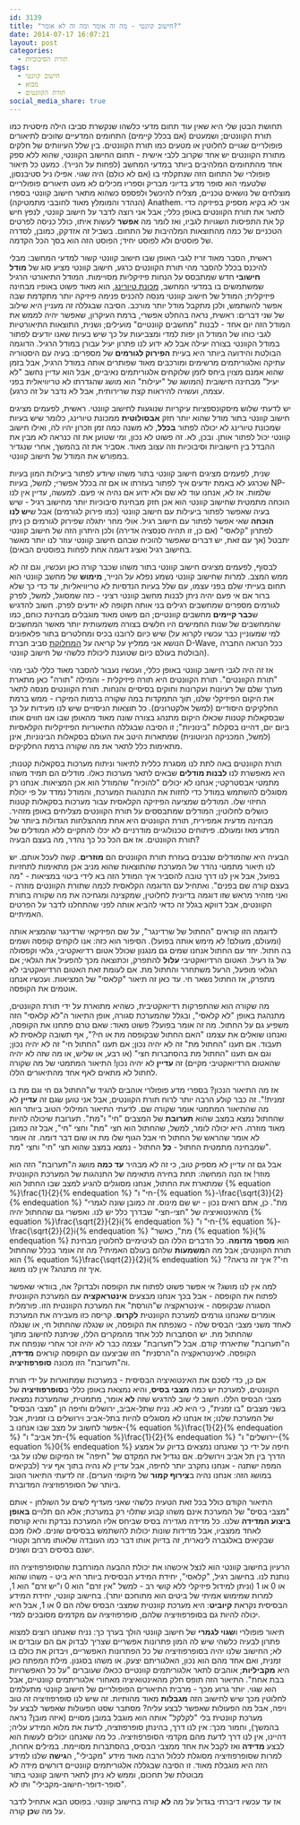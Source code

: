 ```yaml
---
id: 3139
title: "חישוב קוונטי - מה זה אומר ומה זה לא אומר?"
date: 2014-07-17 16:07:21
layout: post
categories: 
  - תורת הסיבוכיות
tags: 
  - חישוב קוונטי
  - מבוא
  - תורת הקוונטים
social_media_share: true
---
```

תחושת הבטן שלי היא שאין עוד תחום מדעי כלשהו שנקשרת סביבו הילה מיסטית כמו תורת הקוונטים; ושמעטים (אם בכלל קיימים) התחומים המדעיים שזוכים לתיאורים פופולריים שגויים לחלוטין או מטעים כמו תורת הקוונטים. בין שלל העיוותים של חלקים מתורת הקוונטים יש אחד שקרוב ללבי אישית - תחום החישוב הקוונטי, שהוא ללא ספק אחד מהתחומים המלהיבים ביותר במדעי המחשב (לפחות על הנייר). כמעט כל תיאור פופולרי של התחום הזה שנתקלתי בו (אם לא כולם) היה שגוי. אפילו ניל סטיבנסון, שלטעמי הוא סופר מדע בדיוני מבריק וספריו מכילים לא מעט תיאורים פופולריים מוצלחים של נושאים טכניים, מצליח להיכשל ולפספס כשהוא מתאר חישוב קוונטי בספרו (הנהדר והמומלץ מאוד לחובבי מתמטיקה) Anathem. אני לא בקיא מספיק בפיזיקה כדי לתאר את תורת הקוונטים באופן כללי; אבל אני רוצה לדבר על חישוב קוונטי, לנפץ חיש קל את התפיסות השגויות לגביו, ואז לומר מה <strong>אפשר</strong> לעשות איתו, כולל כניסה לפרטים הטכניים של כמה מהתוצאות המלהיבות של התחום. בשביל זה אזדקק, כמובן, לסדרה של פוסטים ולא לפוסט יחיד; הפוסט הזה הוא בסך הכל הקדמה.

ראשית, הסבר מאוד זריז לגבי האופן שבו חישוב קוונטי קשור למדעי המחשב: מבלי להיכנס בכלל להסבר מהי תורת הקוונטים כרגע, חישוב קוונטי מציע סוג של <strong>מודל חישובי</strong> חדש שמתבסס על הנחות פיזיקליות מסויימות. המודל התיאורטי הרגיל שמשתמשים בו במדעי המחשב, <a href="http://www.gadial.net/2007/09/23/turing_machine/">מכונת טיורינג</a>, הוא מאוד פשוט באופיו מבחינה פיזיקלית; המודל של חישוב קוונטי מנסה להכניס פנימה פיזיקה יותר מתקדמת שבה אפשר להשתמש, ולכן מתקבל מודל יותר מורכב. הסיבה שבגללה זה מעניין היא שילוב של שני דברים: ראשית, נראה בהחלט אפשרי, ברמת העיקרון, שאפשר יהיה לממש את המודל הזה יום אחד - לבנות "מחשבים קוונטיים" מועילים; ושנית, התוצאות התיאורטיות לגבי כוחו של המודל הן יפות למדי ומצביעות על כך שיש בעיות שאנו יודעים לפתור במודל הקוונטי בצורה יעילה אבל לא ידוע לנו פתרון יעיל עבורן במודל הרגיל. הדוגמה הבולטת והידועה ביותר היא בעיית <strong>הפירוק לגורמים</strong> של מספרים: בעיה עם היסטוריה עתיקה ואלגוריתמים מרשימים ומורכבים מאוד שפותרים אותה במודל הרגיל, אבל בזמן שהוא אמנם מצוין ביחס לזמן שלוקחים אלגוריתמים נאיביים, אבל הוא עדיין נחשב "לא יעיל" מבחינה חישובית (המושג של "יעילות" הוא מושג שהגדרתו לא טריוויאלית בפני עצמה, ועשויה להיראות קצת שרירותית, אבל לא נדבר על זה כרגע).

יש לדעתי שלוש מיסקונספציות עיקריות שנוגעות לחישוב קוונטי. ראשית, לפעמים מציגים חישוב קוונטי בתור מודל שהוא יותר חזק <strong>אבסולוטית</strong> ממכונת טיורינג, כלומר שיש בעיות שמכונת טיורינג לא יכולה לפתור <strong>בכלל</strong>, לא משנה כמה זמן וזכרון יהיו לה, ואילו חישוב קוונטי יכול לפתור אותן. ובכן, לא. זה פשוט לא נכון, ומי שטוען את זה כנראה לא מבין את ההבדל בין חישוביות וסיבוכיות וזה עצוב מאוד. אסביר את זה בהמשך, אחרי שנגדיר במפורש את המודל של חישוב קוונטי.

שנית, לפעמים מציגים חישוב קוונטי בתור משהו שיודע לפתור ביעילות המון בעיות שכרגע לא באמת יודעים איך לפתור בעזרתו או אם זה בכלל אפשרי; למשל, בעיות NP-שלמות. אז לא, אנחנו עוד לא שם ולא ידוע אם נהיה אי פעם. למעשה, עדיין אין לנו הוכחה מתמטית שחישוב קוונטי הוא אכן חזק מבחינת סיבוכיות יותר מחישוב רגיל - שיש בעיה שאפשר לפתור ביעילות עם חישוב קוונטי (כמו פירוק לגורמים) אבל ש<strong>יש לנו הוכחה</strong> שאי אפשר לפתור עם חישוב רגיל. אולי מחר יתגלה שפירוק לגורמים כן ניתן לפתרון "קלאסי" (אם כן, זו תהיה סנסציה אדירה) ולכן היתרון הזה של חישוב קוונטי יתבטל (אך עם זאת, יש דברים שאפשר להוכיח שבהם חישוב קוונטי עוזר לנו יותר מאשר בחישוב רגיל ואציג דוגמה אחת לפחות בפוסטים הבאים).

לבסוף, לפעמים מציגים חישוב קוונטי בתור משהו שכבר קורה כאן ועכשיו, וגם זה לא ממש המצב. למרות שחישוב קוונטי נשמע נפלא על הנייר, <strong>מימוש</strong> של מחשב קוונטי הוא תחום בעייתי שלם בפני עצמו, עם שלל בעיות הנדסיות לא טריוויאליות, עד כדי כך שלא ברור אם אי פעם יהיה ניתן לבנות מחשב קוונטי רציני - כזה שמסוגל, למשל, לפרק לגורמים מספרים שמחשבים רגילים בני אותה תקופה לא יודעים לפרק. חשוב להדגיש ש<strong>כבר קיימים</strong> מחשבים קוונטיים; הם פשוט מאוד מוגבלים מבחינת כוחם, כמו שהמחשבים של שנות החמישים היו חלשים בצורה משמעותית יותר מאשר המחשבים שיש כיום לרובנו בכיס ומחלטרים בתור פלאפונים (למי שמעוניין כבר עכשיו לקרוא על הנושא אני ממליץ על קריאה על <a href="http://en.wikipedia.org/wiki/D-Wave_Systems">המחלוקת</a> סביב חברת D-Wave, ככל הנראה החברה הבולטת בעולם כיום שטוענת ליכולת כלשהי של חישוב קוונטי).

אז זה היה לגבי חישוב קוונטי באופן כללי, ועכשיו נעבור להסבר מאוד כללי לגבי מהי "תורת הקוונטים". תורת הקוונטים היא תורה פיזיקלית - והמילה "תורה" כאן מתארת מערך שלם של רעיונות ועקרונות וחוקים בסיסיים והנחות. תורת הקוונטים מנסה לתאר את היקום הפיזיקלי שלנו, תוך התמקדות במה שקורה ברמות המיקרו - ממש ברמת החלקיקים היסודיים (למשל אלקטרונים). כל תוצאות הניסויים שיש לנו מעידות על כך שבסקאלות קטנות שכאלו היקום מתנהג בצורה שונה מאוד מהאופן שבו אנו חווים אותו ביום יום, דהיינו בסקלות "בינוניות"; זו הסיבה שבגללה התיאוריות הפיזיקליות הקלאסיות (למשל, המכניקה הניוטונית) שמתארות היטב את העולם בסקאלות הבינוניות, אינן מתאימות כלל לתאר את מה שקורה ברמת החלקיקים.

תורת הקוונטים באה לתת לנו מסגרת כללית לתיאור וניתוח מערכות בסקאלות קטנות; היא מאפשרת לנו <strong>לבנות מודלים</strong> שבאים לתאר מערכות כאלו. מודלים הם תמיד משהו מתמטי אבסטרקטי; אנחנו לא יכולים "להוכיח" שהמודל הוא אכן המציאות. אנחנו רק מסוגלים להשתמש במודל כדי לחזות את התנהגות המערכת, והמודל נמדד על פי יכולת החיזוי שלו. המודלים שמציעה הפיזיקה הקלאסית עבור מערכות בסקאלות קטנות כושלים לחלוטין; המודלים שמתבססים על תורת הקוונטים מצליחים באופן מזהיר. מבחינה מדעית אמפירית, תורת הקוונטים היא אחת מההצלחות הגדולות ביותר של המדע מאז ומעולם. פיתוחים טכנולוגיים מודרניים לא יכלו להתקיים ללא המודלים של תורת הקוונטים. אז אם הכל כל כך נהדר, מה בעצם הבעיה?

הבעיה היא שהמודלים שנבנים בעזרת תורת הקוונטים הם <strong>מוזרים</strong>. קשה לעכל אותם. יש לנו תיאור מתמטי נהדר של המערכת שהתוצאות שהוא מניב אכן מתאימות לתחזיות בפועל, אבל אין לנו דרך טובה להסביר איך המודל הזה בא לידי ביטוי במציאות - "מה בעצם קורה שם בפנים". ואתחיל עם הדוגמה הקלאסית לכמה שתורת הקוונטים מוזרה - ואני מזהיר מראש שזו דוגמה בדיונית לחלוטין, שמקצינה ומגחיכה את מה שקורה בתורת הקוונטים, אבל דווקא בגלל זה כדאי להביא אותה לפני שהתחלנו לדבר על הפרטים האמיתיים.

לדוגמה הזו קוראים "החתול של שרדינגר", על שם הפיזיקאי שרדינגר שהמציא אותה (ומעולם, מעולם! לא מימש אותה בפועל). הסיפור הוא כזה: אנו לוקחים קופסה ושמים בה חתול. יחד עם החתול אנחנו שמים גם מנגנון שכולל אטום רדיואקטיבי, גלאי וקפסולה של גז רעיל. האטום הרדיואקטיבי <strong>עלול</strong> להתפרק, וכתוצאה מכך להפעיל את הגלאי; אם הגלאי מופעל, הרעל משתחרר והחתול מת. אם לעומת זאת האטום הרדיואקטיבי לא מתפרק, אז החתול נשאר חי. עד כאן זה תיאור "קלאסי" של המציאות. ועכשיו אנחנו אוטמים את הקופסה.

מה שקורה הוא שהתפרקות רדיואקטיבית, כשהיא מתוארת על ידי תורת הקוונטים, מתנהגת באופן "לא קלאסי", ובגלל שהמערכת סגורה, אופן התיאור ה"לא קלאסי" הזה משפיע גם על החתול. מה זה אומר בפועל? פשוט מאוד: שאם טרם פתחנו את הקופסה, ואנחנו שואלים את עצמנו "האם החתול שבקופסה מת או חי?", אף תשובה קלאסית לא תעבוד. אם תענו "החתול מת" זה לא יהיה נכון; אם תענו "החתול חי" זה לא יהיה נכון; וגם אם תענו "החתול מת בהסתברות חצי" (או רבע, או שליש, או מה שזה לא יהיה שהאטום הרדיואקטיבי מקיים) זה <strong>עדיין</strong> לא יהיה נכון! התיאור המתמטי של מה שקורה לחתול לא מתאים לאף אחד מהתיאורים הללו.

אז מה התיאור הנכון? בספרי מדע פופולרי אוהבים להגיד ש"החתול גם חי וגם מת בו זמנית!". זה כבר קולע הרבה יותר לרוח תורת הקוונטים, אבל אני טוען שגם זה <strong>עדיין</strong> לא מה שהתיאור המתמטי אומר שקורה שם. לדעתי התיאור המילולי הטוב ביותר הוא שהחתול נמצא במצב שהוא <strong>תערובת</strong> של המצבים "חי" ו"מת". תערובת שיכולה להיות מאוד מוזרה. היא יכולה לומר, למשל, שהחתול הוא חצי "מת" וחצי "חי", אבל זה כמובן לא אומר שהראש של החתול חי אבל הגוף שלו מת או שום דבר דומה. זה אומר שמבחינה מתמטית החתול - <strong>כל</strong> החתול - נמצא במצב שהוא חצי "חי" וחצי "מת".

אבל גם זה עדיין לא מספיק טוב, כי זה לא מבהיר <strong>עד כמה</strong> מושג ה"תערובת" הזה הוא מוזר! אז הנה המחשה: תחת בחירה מתאימה של התנהגות של המערכת הקוונטית שמתארת את החתול, אנחנו מסוגלים להגיע למצב שבו החתול הוא {% equation %}\frac{1}{2}{% endequation %} "חי" ו-{% equation %}-\frac{\sqrt{3}}{2}{% endequation %} "מת". כן, אתם רואים נכון - יש שם מינוס. זה כמובן שונה לגמרי מהאינטואיציה של "חצי-חצי" שבדרך כלל יש לנו. ואפשרי גם שהחתול יהיה {% equation %}\frac{\sqrt{2}}{2}i{% endequation %} "חי" ו-{% equation %}-\frac{\sqrt{2}}{2}i{% endequation %} "מת", כאשר {% equation %}i{% endequation %} הוא <strong>מספר מדומה</strong>. כל הדברים הללו הם לגיטימיים לחלוטין מבחינת תורת הקוונטים; אבל מה ה<strong>משמעות</strong> שלהם בעולם האמיתי? מה זה אומר בכלל שהחתול הוא {% equation %}\frac{\sqrt{2}}{2}i{% endequation %} "חי"? איך זה נראה? איך זה מתנהג? אין לנו מושג.

למה אין לנו מושג? אי אפשר פשוט לפתוח את הקופסה ולבדוק? אה, בוודאי שאפשר לפתוח את הקופסה - אבל בכך אנחנו מבצעים <strong>אינטראקציה</strong> עם המערכת הקוונטית הסגורה שבקופסה - אינטראקציה ש"הורסת" את המערכת הקוונטית הזו. פורמלית אומרים שאנחנו גורמים למערכת הקוונטית <strong>לקרוס</strong>. קריסה כזו מעבירה את המערכת לאחד משני מצבי הבסיס שלה - כשנפתח את הקופסה, או שנגלה שהחתול חי, או שנגלה שהחתול מת. יש הסתברות לכל אחד מהמקרים הללו, שניתנת לחישוב מתוך ה"תערובת" שתיארתי קודם. אבל ל"תערובת" עצמה כבר לא יהיה זכר אחרי שנפתח את הקופסה. לאינטראקציה ה"הרסנית" הזו שביצענו עם הקופסה קוראים <strong>מדידה</strong>, וה"תערובת" הזו מכונה <strong>סופרפוזיציה</strong>.

אם כן, כדי לסכם את האינטואיציה הבסיסית - במערכות שמתוארות על ידי תורת הקוונטים, למערכת יש כמה <strong>מצבי בסיס</strong>, והיא נמצאת באופן כללי ב<strong>סופרפוזיציה</strong> של מצבי הבסיס הללו. חשוב לי שוב להדגיש שזה <strong>לא</strong> אומר, מתמטית, שהמערכת נמצאת בשני מצבים "בו זמנית", כי היא לא. נניח שתל-אביב, ירושלים וחיפה הן "מצבי הבסיס" של המערכת שלנו; אז אנחנו לא מסוגלים להיות בתל-אביב וירושלים בו זמנית, אבל אפשר לחשוב על מצב שבו אנחנו ב-{% equation %}\frac{1}{2}{% endequation %} "תל אביב" ו-{% equation %}\frac{1}{2}{% endequation %} "ירושלים" ו-{% equation %}0{% endequation %} חיפה על ידי כך שאנחנו נמצאים בדיוק על אמצע הדרך בין תל אביב וירושלים. אם נגדיל את המקדם של "חיפה" אז המיקום שלנו על גבי המפה ישתנה - אנחנו נתקרב יותר לחיפה, אבל עדיין לא נהיה בתוך אף עיר (לבקיאים במושג הזה: אנחנו נהיה ב<strong>צירוף קמור</strong> של מיקומי הערים). זה לדעתי התיאור הטוב ביותר של הסופרפוזיציה המדוברת.

התיאור הקודם כולל בכל זאת הטעיה כלשהי שאני מעדיף לשים על השולחן - אותם "מצבי בסיס" של המערכת אינם משהו קבוע שתלוי רק במערכת; אלא הם תלויים <strong>באופן ביצוע המדידה</strong> שלנו. כל מדידה מגדירה בסיס שביחס אליו המערכת נבדקת והיא קורסת לאחד ממצביו, אבל מדידות שונות יכולות להשתמש בבסיסים שונים. לאלו מכם שבקיאים באלגברה לינארית, זה בדיוק אותו דבר כמו העובדה שלאותו מרחב וקטורי ישנם בסיסים רבים ושונים.

הרעיון בחישוב קוונטי הוא לנצל איכשהו את יכולת ההבעה המורחבת שהסופרפוזיציה הזו נותנת לנו. בחישוב רגיל, "קלאסי", יחידת המידע הבסיסית ביותר היא ביט - משהו שהוא או 0 או 1 (וניתן למידול פיזיקלי ללא קושי רב - למשל "אין זרם" הוא 0 ו"יש זרם" הוא 1, למרות שמימוש אמיתי של ביטים הוא מתוחכם יותר). בחישוב קוונטי, יחידת המידע הבסיסית נקראת <strong>קיוביט</strong>: היא מערכת קוונטית שמצבי הבסיס שלה הם 0 או 1, אבל היא יכולה להיות גם בסופרפוזיציה שלהם, סופרפוזיציה עם מקדמים מסובכים למדי.

תיאור פופולרי ו<strong>שגוי לגמרי</strong> של חישוב קוונטי הולך בערך כך: נניח שאנחנו רוצים למצוא פתרון לבעיה כלשהי שיש לה המון פתרונות אפשריים שצריך לבדוק אם הם עובדים או לא; החישוב שלנו יהיה בסופרפוזיציה של כל הפתרונות האפשריים, ויבדוק את כולם בו זמנית, ואם אחד מהם הוא נכון, האלגוריתם יצעק. או משהו בסגנון. מילת המפתח כאן היא <strong>מקביליות</strong>; אוהבים לתאר אלגוריתמים קוונטיים ככאלו שעוברים "על כל האפשרויות בבת אחת". התיאור הזה תופס חלק מהאינטואיציה מאחורי אלגוריתמים קוונטיים, אבל הוא שגוי. יותר גרוע מכך - מרבית התיאורים הפופולריים של חישוב קוונטי מתעלמים לחלוטין מכך שיש לחישוב הזה <strong>מגבלות</strong> מאוד מהותיות. זה שיש לנו סופרפוזיציה זה טוב ויפה, אבל מה הפעולות שאפשר לבצע עליה? מסתבר שסט הפעולות שאפשר לבצע על מערכת קוונטית בלי "לקלקל" אותה הוא מוגבל במובן מסויים (איזה מובן? נראה בהמשך), וחמור מכך: אין לנו דרך, בהינתן סופרפוזציה, לדעת את מלוא המידע עליה; דהיינו, אין לנו דרך לדעת מהם מקדמי הסופרפוזיציה. כל מה שאנחנו יכולים לעשות הוא לבצע <strong>מדידה</strong> ואז לקבל את אחד ממצבי הבסיס, בהסתברות מסויימת. במילים אחרות, למרות שסופרפוזיציה מסוגלת לכלול הרבה מאוד מידע "מקבילי", ה<strong>גישה</strong> שלנו למידע הזה היא מוגבלת מאוד. זו הסיבה שבגללה אלגוריתמים קוונטיים דורשים מידה לא מבוטלת של תחכום, וממש לא ניתן לתאר חישוב קוונטי בתור "סופר-דופר-חישוב-מקבילי" ותו לא.

אז עד עכשיו דיברתי בגדול על מה <strong>לא</strong> קורה בחישוב קוונטי. בפוסט הבא אתחיל לדבר על מה ש<strong>כן</strong> קורה.
